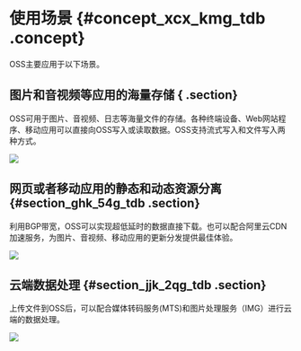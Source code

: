 # 使用场景 {#concept_xcx_kmg_tdb .concept}

OSS主要应用于以下场景。

## 图片和音视频等应用的海量存储 { .section}

OSS可用于图片、音视频、日志等海量文件的存储。各种终端设备、Web网站程序、移动应用可以直接向OSS写入或读取数据。OSS支持流式写入和文件写入两种方式。

![](http://static-aliyun-doc.oss-cn-hangzhou.aliyuncs.com/assets/img/4316/864_zh-CN.png)

## 网页或者移动应用的静态和动态资源分离 {#section_ghk_54g_tdb .section}

利用BGP带宽，OSS可以实现超低延时的数据直接下载。也可以配合阿里云CDN加速服务，为图片、音视频、移动应用的更新分发提供最佳体验。

![](http://static-aliyun-doc.oss-cn-hangzhou.aliyuncs.com/assets/img/4316/865_zh-CN.png)

## 云端数据处理 {#section_jjk_2qg_tdb .section}

上传文件到OSS后，可以配合媒体转码服务\(MTS\)和图片处理服务（IMG）进行云端的数据处理。

![](http://static-aliyun-doc.oss-cn-hangzhou.aliyuncs.com/assets/img/4316/866_zh-CN.png)

